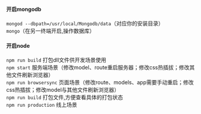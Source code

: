#### 开启mongodb
``` mongod --dbpath=/usr/local/Mongodb/data ```（对应你的安装目录）<br>
``` mongo ```（在另一终端开启,操作数据库）

#### 开启node
``` npm run build ``` 打包dll文件供开发场景使用<br>
``` npm start ``` 服务端场景（修改model、route重启服务器；修改css热插拔；修改其他文件刷新浏览器）<br>
``` npm run browsersync ``` 页面场景（修改route、models、app需要手动重启；修改css热插拔；修改model与其他文件刷新浏览器）<br>
``` npm run build ``` 打包文件,方便查看具体的打包状态<br>
``` npm run production ``` 线上场景<br>

